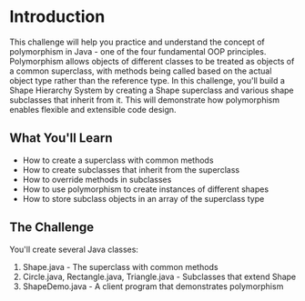 # Introduction
This challenge will help you practice and understand the concept of polymorphism in Java - one of the four fundamental OOP principles. Polymorphism allows objects of different classes to be treated as objects of a common superclass, with methods being called based on the actual object type rather than the reference type.
In this challenge, you'll build a Shape Hierarchy System by creating a Shape superclass and various shape subclasses that inherit from it. This will demonstrate how polymorphism enables flexible and extensible code design.

## What You'll Learn
- How to create a superclass with common methods
- How to create subclasses that inherit from the superclass
- How to override methods in subclasses
- How to use polymorphism to create instances of different shapes
- How to store subclass objects in an array of the superclass type

## The Challenge
You'll create several Java classes:
1. Shape.java - The superclass with common methods
2. Circle.java, Rectangle.java, Triangle.java - Subclasses that extend Shape
3. ShapeDemo.java - A client program that demonstrates polymorphism